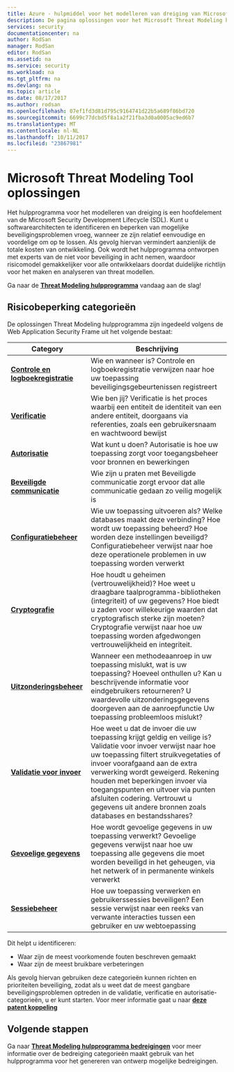 ```yaml
---
title: Azure - hulpmiddel voor het modelleren van dreiging van Microsoft - oplossingen | Microsoft Docs
description: De pagina oplossingen voor het Microsoft Threat Modeling hulpprogramma mogelijke oplossingen voor de meest blootgestelde markeren gegenereerd bedreigingen.
services: security
documentationcenter: na
author: RodSan
manager: RodSan
editor: RodSan
ms.assetid: na
ms.service: security
ms.workload: na
ms.tgt_pltfrm: na
ms.devlang: na
ms.topic: article
ms.date: 08/17/2017
ms.author: rodsan
ms.openlocfilehash: 07ef1fd3d81d795c9164741d22b5a689f86bd720
ms.sourcegitcommit: 6699c77dcbd5f8a1a2f21fba3d0a0005ac9ed6b7
ms.translationtype: MT
ms.contentlocale: nl-NL
ms.lasthandoff: 10/11/2017
ms.locfileid: "23867981"
---
```

# <a name="microsoft-threat-modeling-tool-mitigations"></a>Microsoft Threat Modeling Tool oplossingen

Het hulpprogramma voor het modelleren van dreiging is een hoofdelement van de Microsoft Security Development Lifecycle (SDL). Kunt u softwarearchitecten te identificeren en beperken van mogelijke beveiligingsproblemen vroeg, wanneer ze zijn relatief eenvoudige en voordelige om op te lossen. Als gevolg hiervan vermindert aanzienlijk de totale kosten van ontwikkeling. Ook wordt het hulpprogramma ontworpen met experts van de niet voor beveiliging in acht nemen, waardoor risicomodel gemakkelijker voor alle ontwikkelaars doordat duidelijke richtlijn voor het maken en analyseren van threat modellen.

Ga naar de  **[Threat Modeling hulpprogramma](./azure-security-threat-modeling-tool.md)**  vandaag aan de slag!

## <a name="mitigation-categories"></a>Risicobeperking categorieën

De oplossingen Threat Modeling hulpprogramma zijn ingedeeld volgens de Web Application Security Frame uit het volgende bestaat:

| Category | Beschrijving |
| -------- | ----------- |
| **[Controle en logboekregistratie](./azure-security-threat-modeling-tool-auditing-and-logging.md)** | Wie en wanneer is? Controle en logboekregistratie verwijzen naar hoe uw toepassing beveiligingsgebeurtenissen registreert |
| **[Verificatie](./azure-security-threat-modeling-tool-authentication.md)** | Wie ben jij? Verificatie is het proces waarbij een entiteit de identiteit van een andere entiteit, doorgaans via referenties, zoals een gebruikersnaam en wachtwoord bewijst |
| **[Autorisatie](./azure-security-threat-modeling-tool-authorization.md)** | Wat kunt u doen? Autorisatie is hoe uw toepassing zorgt voor toegangsbeheer voor bronnen en bewerkingen |
| **[Beveiligde communicatie](./azure-security-threat-modeling-tool-communication-security.md)** | Wie zijn u praten met Beveiligde communicatie zorgt ervoor dat alle communicatie gedaan zo veilig mogelijk is |
| **[Configuratiebeheer](./azure-security-threat-modeling-tool-configuration-management.md)** | Wie uw toepassing uitvoeren als? Welke databases maakt deze verbinding? Hoe wordt uw toepassing beheerd? Hoe worden deze instellingen beveiligd? Configuratiebeheer verwijst naar hoe deze operationele problemen in uw toepassing worden verwerkt |
| **[Cryptografie](./azure-security-threat-modeling-tool-cryptography.md)** | Hoe houdt u geheimen (vertrouwelijkheid)? Hoe weet u draagbare taalprogramma-bibliotheken (integriteit) of uw gegevens? Hoe biedt u zaden voor willekeurige waarden dat cryptografisch sterke zijn moeten? Cryptografie verwijst naar hoe uw toepassing worden afgedwongen vertrouwelijkheid en integriteit. |
| **[Uitzonderingsbeheer](./azure-security-threat-modeling-tool-exception-management.md)** | Wanneer een methodeaanroep in uw toepassing mislukt, wat is uw toepassing? Hoeveel onthullen u? Kan u beschrijvende informatie voor eindgebruikers retourneren? U waardevolle uitzonderingsgegevens doorgeven aan de aanroepfunctie Uw toepassing probleemloos mislukt? |
| **[Validatie voor invoer](./azure-security-threat-modeling-tool-input-validation.md)** | Hoe weet u dat de invoer die uw toepassing krijgt geldig en veilige is? Validatie voor invoer verwijst naar hoe uw toepassing filtert struikvegetaties of invoer voorafgaand aan de extra verwerking wordt geweigerd. Rekening houden met beperkingen invoer via toegangspunten en uitvoer via punten afsluiten codering. Vertrouwt u gegevens uit andere bronnen zoals databases en bestandsshares? |
| **[Gevoelige gegevens](./azure-security-threat-modeling-tool-sensitive-data.md)** | Hoe wordt gevoelige gegevens in uw toepassing verwerkt? Gevoelige gegevens verwijst naar hoe uw toepassing alle gegevens die moet worden beveiligd in het geheugen, via het netwerk of in permanente winkels verwerkt |
| **[Sessiebeheer](./azure-security-threat-modeling-tool-session-management.md)** | Hoe uw toepassing verwerken en gebruikerssessies beveiligen? Een sessie verwijst naar een reeks van verwante interacties tussen een gebruiker en uw webtoepassing |

Dit helpt u identificeren:

* Waar zijn de meest voorkomende fouten beschreven gemaakt
* Waar zijn de meest bruikbare verbeteringen

Als gevolg hiervan gebruiken deze categorieën kunnen richten en prioriteiten beveiliging, zodat als u weet dat de meest gangbare beveiligingsproblemen optreden in de validatie, verificatie en autorisatie-categorieën, u er kunt starten. Voor meer informatie gaat u naar  **[deze patent koppeling](https://www.google.com/patents/US7818788)**

## <a name="next-steps"></a>Volgende stappen

Ga naar  **[Threat Modeling hulpprogramma bedreigingen](./azure-security-threat-modeling-tool-threats.md)**  voor meer informatie over de bedreiging categorieën maakt gebruik van het hulpprogramma voor het genereren van ontwerp mogelijke bedreigingen.